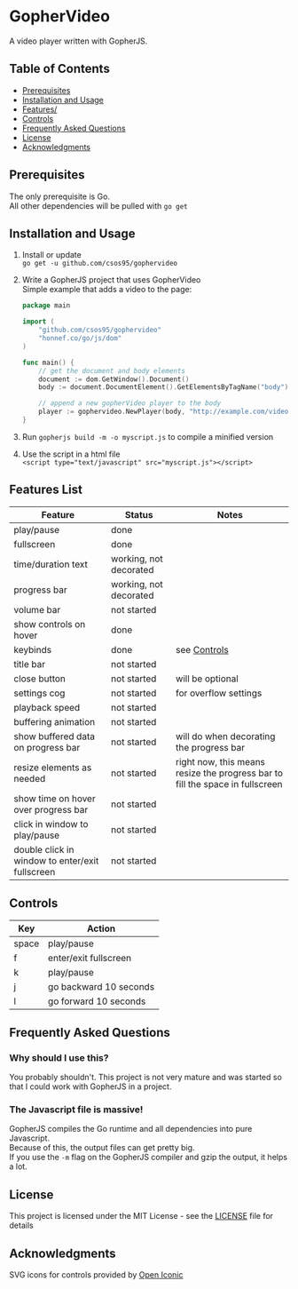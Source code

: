 # GopherVideo
A video player written with GopherJS.

## Table of Contents

  - [Prerequisites](#prerequisites)
  - [Installation and Usage](#installation-and-usage)
  - [Features/](#features-list)
  - [Controls](#controls)
  - [Frequently Asked Questions](#frequently-asked-questions)
  - [License](#license)
  - [Acknowledgments](#acknowledgments)

## Prerequisites

The only prerequisite is Go.  
All other dependencies will be pulled with `go get`

## Installation and Usage

1. Install or update  
	`go get -u github.com/csos95/gophervideo`

2. Write a GopherJS project that uses GopherVideo  
	Simple example that adds a video to the page:
	```Go
	package main

	import (
		"github.com/csos95/gophervideo"
		"honnef.co/go/js/dom"
	)

	func main() {
		// get the document and body elements
		document := dom.GetWindow().Document()
		body := document.DocumentElement().GetElementsByTagName("body")[0].(*dom.HTMLBodyElement)

		// append a new gopherVideo player to the body
		player := gophervideo.NewPlayer(body, "http://example.com/video.mp4")
	}
	```
3. Run `gopherjs build -m -o myscript.js` to compile a minified version
4. Use the script in a html file  
	`<script type="text/javascript" src="myscript.js"></script>`
  

## Features List

| Feature | Status | Notes |
|-|-|-|
| play/pause | done |
| fullscreen | done |
| time/duration text | working, not decorated |
| progress bar | working, not decorated |
| volume bar | not started |
| show controls on hover | done |
| keybinds | done | see [Controls](#controls) |
| title bar | not started |
| close button | not started | will be optional |
| settings cog | not started | for overflow settings |
| playback speed | not started |
| buffering animation | not started |
| show buffered data on progress bar | not started | will do when decorating the progress bar |
| resize elements as needed | not started | right now, this means resize the progress bar to fill the space in fullscreen |
| show time on hover over progress bar | not started |
| click in window to play/pause | not started |
| double click in window to enter/exit fullscreen | not started |

## Controls
| Key | Action |
|-|-|
| space | play/pause |
| f | enter/exit fullscreen |
| k | play/pause |
| j | go backward 10 seconds |
| l | go forward 10 seconds |

## Frequently Asked Questions

### Why should I use this?

You probably shouldn't. This project is not very mature and was started so that I could work with GopherJS in a project.

### The Javascript file is massive!

GopherJS compiles the Go runtime and all dependencies into pure Javascript.  
Because of this, the output files can get pretty big.  
If you use the `-m` flag on the GopherJS compiler and gzip the output, it helps a lot.

## License
This project is licensed under the MIT License - see the [LICENSE](LICENSE) file for details

## Acknowledgments

SVG icons for controls provided by [Open Iconic](www.useiconic.com/open)
